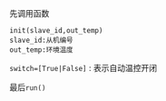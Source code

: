 先调用函数 
```
init(slave_id,out_temp) 
slave_id:从机编号
out_temp:环境温度
```
`switch=[True|False]` : 表示自动温控开闭

最后`run()`


